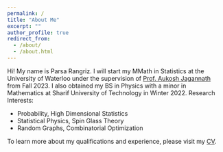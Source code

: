 ```yaml
---
permalink: /
title: "About Me"
excerpt: ""
author_profile: true
redirect_from: 
  - /about/
  - /about.html
---
```

Hi! My name is Parsa Rangriz. I will start my MMath in Statistics at the University of Waterloo under the supervision of [Prof. Aukosh Jagannath](https://www.math.uwaterloo.ca/~a3jagann/) from Fall 2023. I also obtained my BS in Physics with a minor in Mathematics at Sharif University of Technology in Winter 2022. 
Research Interests:
* Probability, High Dimensional Statistics
* Statistical Physics, Spin Glass Theory
* Random Graphs, Combinatorial Optimization

To learn more about my qualifications and experience, please visit my [CV](/cv).
